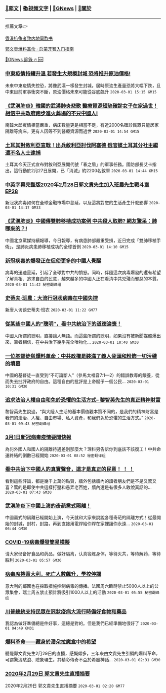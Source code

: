 ###  [:eagle:郭文](https://github.com/ourhimalayas/txt) | [:books:視頻文字](https://github.com/ourhimalayas/txt/blob/master/content/README.md) | [:newspaper:GNews](https://github.com/ourhimalayas/txt/blob/master/content/gnews/README.md) | [:pray:關於](https://github.com/ourhimalayas/home/tree/master/about)
---

推薦文章:point_right:

[香港抗争者致内地同胞书](https://github.com/ourhimalayas/news/blob/master/2019/08/a_letter_from_the_hong_kong_people.md)

[郭文贵爆料革命 · 启蒙开智入门指南](https://github.com/ourhimalayas/txt/issues/1)

[:newspaper:GNews 節錄 :fire: :new:](https://github.com/ourhimalayas/txt/blob/master/content/gnews/README.md) 



### [中東疫情持續升溫 若發生大規模封城 恐將推升原油價格!](/content/gnews/1/README.md)

未來中東疫情失控恐，將像武漢一樣發生封城，屆時原油生產量恐將大幅下跌，且中東目前軍事衝突不斷，原油價格未來可能從谷底飆升  `2020-03-01 15:15 GM15`

### [《武漢肺炎》韓國的武漢肺炎悲歌 醫療資源短缺確診女子在家過世！ 相信中共政府跑步進火葬場的不只中國人!](/content/gnews/2/README.md)

南韓大邱疫情相當嚴重，病床數量更是相當不足，有近2000名確診民眾只能居家隔離等病床，更有人因等不到醫療資源而過世  `2020-03-01 14:54 GM15`

### [土耳其對敘利亞宣戰！出兵敘利亞討伐阿塞德 俄官媒土耳其分社主編遭不名人士逮捕](/content/gnews/3/README.md)

土耳其今天正式宣布對敘利亞展開代號「春之盾」的軍事任務。國防部長艾卡指出，這行動於2月27日展開，已「消滅」約2200名敘軍  `2020-03-01 14:44 GM15`

### [中英字幕完整版2020年2月28日郭文貴先生加入班農先生戰斗室EP28](/content/gnews/4/README.md)

新冠狀病毒如何在全球金融市場中蔓延，以及這將對您的生活產生什麼影響  `2020-03-01 14:17 GM33`

### [《武漢肺炎》中國傳雙肺移植成功案例 中共殺人取肺? 網友驚呆：肺哪來的？!](/content/gnews/5/README.md)

中國北京黨媒持續報導，今日報導，有病患肺部嚴重受損，近日完成「雙肺移植手術」，是肺炎病患肺移植成功的全球首例  `2020-03-01 14:10 GM15`

### [新冠病毒的爆發正在促使更多的中國人覺醒](/content/gnews/6/README.md)

病毒的迅速蔓延，引起了全球對中共的憤怒。同時，伴隨這次病毒爆發的還有希望了解真相、追求自由的民意，越來越多的中國人正在看清中共兇殘而邪惡的本質。  `2020-03-01 11:42 秘密翻译组`

### [史蒂夫·班農：大流行冠狀病毒在中國失控](/content/gnews/7/README.md)

新唐人访谈史蒂夫·班农  `2020-03-01 11:22 GM77`

### [從某些中國人的“聰明”，看中共統治下的道德淪喪！](/content/gnews/8/README.md)

中國人所謂的聰明，直接讓人無語。而這些所謂的聰明，如果沒有被新聞媒體爆出來，筆者相信，在中共治下幾乎完全唯物化...  `2020-03-01 10:40 GM30`

### [一位基督徒與爆料革命：中共政權是裝滿了義人骨頭和粉飾一切污穢的墳墓](/content/gnews/9/README.md)

中國的基督徒一直受到“不可論斷人”（參馬太福音7:1—2）的錯誤教導的餵養，從而失去批評政府的自由。這種自由的批評是上帝賦予一個公民...  `2020-03-01 10:31 GM30`

### [追求法治人權自由和免於恐懼的生活方式&#8211; 黎智英先生的真正精神財富](/content/gnews/10/README.md)

黎智英先生說過，“與大陸人生活的基本價值觀本質不同的，是我們的精神財富是我們的法治、人權、自由市場、私人資產，和我們免於恐懼的生活方式。”  `2020-03-01 09:43 秘密翻译组`

### [3月1日新冠病毒疫情要聞快報](/content/gnews/11/README.md)

為何外國人和國人的隔離待遇差別那麼大？理科男告訴你到底該不該復工！中共命運終結的倒數已經開始  `2020-03-01 08:52 秘密翻译组`

### [看中共治下中國人的真實聲音，這才是真正的民意！ ！ ！](/content/gnews/12/README.md)

看到這些評論，都是幾千上萬的點贊，牆外包括牆內的讀者朋友們是不是又驚又喜？驚的是即使中共這樣打壓和愚弄老百姓，牆內還是有很多人敢說真話的...  `2020-03-01 07:43 GM30`

### [武漢肺炎下中國上演的奇葩黨式隔離！](/content/gnews/13/README.md)

中國黨式的隔離已經開始上演，今天就和大家來說說各種奇葩的隔離方式！從最開始的封城，封村，封路，再到直接用電焊給你焊在家裡讓你永遠...  `2020-03-01 06:44 GM30`

### [COVID-19病毒爆發簡易模擬](/content/gnews/14/README.md)

请大家储备好食品和药品，做好隔离，认真锻炼身体，等待灭共，等待解药，等待胜利  `2020-03-01 05:57 GM36`

### [病毒席捲意大利，死亡人數飆升，學校停課](/content/gnews/15/README.md)

意大利的鄰國也在採取措施控制病毒的傳播。法國周六臨時禁止5000人以上的公眾集會，瑞士周五禁止預計將吸引1000人以上的活動  `2020-03-01 05:55 秘密翻译组`

### [川普總統支持民眾在冠狀疫病大流行時備好食物和藥品](/content/gnews/16/README.md)

我認為做好準備總是件好事，這總是對的。但是我們已經準備地很好了  `2020-03-01 04:49 GM31`

### [爆料革命——藏身於潘朵拉魔盒中的希望](/content/gnews/17/README.md)

聽罷郭文貴先生2月29日的直播，感慨頗多，三年來由文貴先生引領的爆料革命，可謂驚濤駭浪、險象環生，其精彩傳奇不亞於希臘神話...  `2020-03-01 02:31 GM30`

### [2020年2月29日 郭文貴先生直播摘要](/content/gnews/18/README.md)

2020年2月29日 郭文貴先生直播摘要  `2020-03-01 02:20 GM77`

